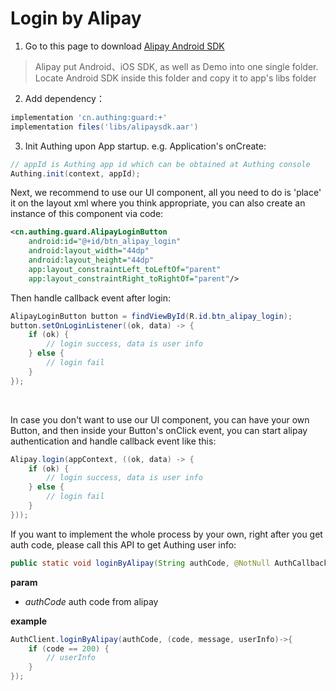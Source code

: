 # Login by Alipay

<LastUpdated/>

1. Go to this page to download [Alipay Android SDK](https://opendocs.alipay.com/open/54/104509)

>Alipay put Android、iOS SDK, as well as Demo into one single folder. Locate Android SDK inside this folder and copy it to app's libs folder

2. Add dependency：
```groovy
implementation 'cn.authing:guard:+'
implementation files('libs/alipaysdk.aar')
```

3. Init Authing upon App startup. e.g. Application's onCreate:
```java
// appId is Authing app id which can be obtained at Authing console
Authing.init(context, appId);
```

Next, we recommend to use our UI component, all you need to do is 'place' it on the layout xml where you think appropriate, you can also create an instance of this component via code:

```xml
<cn.authing.guard.AlipayLoginButton
    android:id="@+id/btn_alipay_login"
    android:layout_width="44dp"
    android:layout_height="44dp"
    app:layout_constraintLeft_toLeftOf="parent"
    app:layout_constraintRight_toRightOf="parent"/>
```

Then handle callback event after login:

```java
AlipayLoginButton button = findViewById(R.id.btn_alipay_login);
button.setOnLoginListener((ok, data) -> {
    if (ok) {
        // login success, data is user info
    } else {
        // login fail
    }
});
```

<br>

In case you don't want to use our UI component, you can have your own Button, and then inside your Button's onClick event, you can start alipay authentication and handle callback event like this:

```java
Alipay.login(appContext, ((ok, data) -> {
    if (ok) {
        // login success, data is user info
    } else {
        // login fail
    }
}));
```

If you want to implement the whole process by your own, right after you get auth code, please call this API to get Authing user info:

```java
public static void loginByAlipay(String authCode, @NotNull AuthCallback<UserInfo> callback)
```

**param**

* *authCode* auth code from alipay

**example**

```java
AuthClient.loginByAlipay(authCode, (code, message, userInfo)->{
    if (code == 200) {
        // userInfo
    }
});
```
